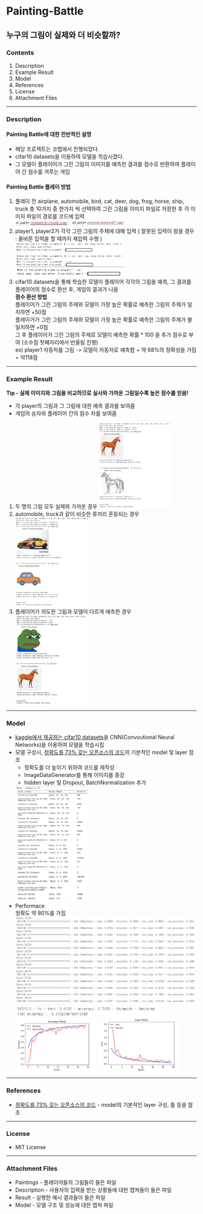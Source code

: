 # Painting-Battle 
## 누구의 그림이 실제와 더 비슷할까?
### Contents
1. Description
2. Example Result
3. Model 
4. References
5. License
6. Attachment Files
---
### Description
#### Painting Battle에 대한 전반적인 설명
* 해당 프로젝트는 코랩에서 진행되었다.
* cifar10 datasets을 이용하여 모델을 학습시켰다.
* 그 모델이 플레이어가 그린 그림의 이미지를 예측한 결과를 점수로 반환하여 플레이어 간 점수를 겨루는 게임
#### Painting Battle 플레이 방법
1. 플레이 전 airplane, automobile, bird, cat, deer, dog, frog, horse, ship, truck 총 10가지 중 한가지 씩 선택하여 그린 그림을 이미지 파일로 저장한 후 각 이미지 파일의 경로를 코드에 입력  
<img src="Description/p1_path.JPG" width="30%"> <img src="Description/p2_path.JPG" width="30%">
2. player1, player2가 각각 그린 그림의 주제에 대해 입력 ( 잘못된 입력이 왔을 경우 : 올바른 입력을 할 때까지 재입력 수행 )
<img src="Description/player1 입력.JPG" width="60%"> <img src="Description/player2 입력.JPG" width="60%">  <img src="Description/재입력.JPG" width="60%">  
3. cifar10 datasets을 통해 학습한 모델이 플레이어 각각의 그림을 예측, 그 결과를 플레이어의 점수로 환산 후, 게임의 결과가 나옴  
**점수 환산 방법**  
플레이어가 그린 그림의 주제와 모델이 가장 높은 확률로 예측한 그림의 주제가 일치하면 +50점  
플레이거가 그린 그림의 주제와 모델이 가장 높은 확률로 예측한 그림의 주제가 불일치하면 +0점  
그 후 플레이어가 그린 그림의 주제로 모델이 예측한 확률 * 100 을 추가 점수로 부여 (소수점 첫째자리에서 반올림 진행)  
ex) player1 자동차를 그림 -> 모델이 자동차로 예측함 + 약 68%의 정확성을 가짐 = 약118점
---
### Example Result
**Tip - 실제 이미지와 그림을 비교하므로 실사와 가까운 그림일수록 높은 점수를 얻음!**  
* 각 player의 그림과 그 그림에 대한 예측 결과를 보여줌  
* 게임의 승자와 플레이어 간의 점수 차를 보여줌
1. 두 명의 그림 모두 실제와 가까운 경우  <img src="Result/result_ex3.JPG" width="40%"> 
2. automobile, truck과 같이 비슷한 류끼리 혼동되는 경우  <img src="Result/result_ex2.JPG" width="40%">
3. 플레이어가 의도한 그림과 모델이 다르게 예측한 경우 <img src="Result/result_ex1.JPG" width="40%">
 
---
### Model
* [kaggle에서 제공하는 cifar10 datasets](https://www.kaggle.com/datasets/oxcdcd/cifar10)을 CNN(Convoutional Neural Networks)을 이용하여 모델을 학습시킴
* 모델 구성시, [정확도를 73% 갖는 오픈소스의 코드](https://www.kaggle.com/code/fahdseddik/cifar10-cnn-73)의 기본적인 model 및 layer 참조
  * 정확도를 더 높이기 위하여 코드를 제작성
  * ImageDataGenerator를 통해 이미지를 증강
  * hidden layer 및 Dropout, BatchNormalization 추가
  <img src="Model/layer구성.JPG" width="40%"> 
* Performace  
정확도 약 80%를 가짐 <img src="Model/Epoch.JPG" width="100%">  <img src="Model/Test_Accuracy.JPG" width="80%"> 
<img src="Model/Accuracy_Trend.JPG" width="45%"> <img src="Model/Loss_Trend.JPG" width="45%">
---
### References
* [정확도를 73% 갖는 오픈소스의 코드](https://www.kaggle.com/code/fahdseddik/cifar10-cnn-73) - model의 기본적인 layer 구성, 틀 등을 참조
---
### License
* MIT License
---
### Attachment Files
* Paintings - 플레이어들의 그림들이 들은 파일
* Description - 사용자의 입력을 받는 상황들에 대한 캡쳐들이 들은 파일
* Result - 실행한 예시 결과들이 들은 파일
* Model - 모델 구조 및 성능에 대한 캡쳐 파일
